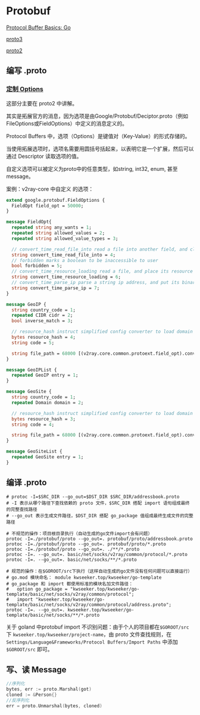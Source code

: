 # Protobuf

[Protocol Buffer Basics: Go](https://protobuf.dev/getting-started/gotutorial/)

[proto3](https://protobuf.dev/programming-guides/proto3/)

[proto2](https://protobuf.dev/programming-guides/proto2/)

## 编写 .proto

### [定制 Options](https://protobuf.dev/programming-guides/proto2/#customoptions)

这部分主要在 proto2 中讲解。

其实是拓展官方的消息，因为选项是由Google/Protobuf/Deciptor.proto（例如FileOptions或FieldOptions）中定义的消息定义的。

Protocol Buffers 中，选项（Options）是键值对（Key-Value）的形式存储的。

当使用拓展选项时，选项名需要用圆括号括起来，以表明它是一个扩展，然后可以通过 Descriptor 读取选项的值。

自定义选项可以被定义为proto中的任意类型，如string, int32, enum, 甚至message。

案例：v2ray-core 中自定义 的选项：

```protobuf
extend google.protobuf.FieldOptions {
  FieldOpt field_opt = 50000;
}

message FieldOpt{
  repeated string any_wants = 1;
  repeated string allowed_values = 2;
  repeated string allowed_value_types = 3;

  // convert_time_read_file_into read a file into another field, and clear this field during input parsing
  string convert_time_read_file_into = 4;
  // forbidden marks a boolean to be inaccessible to user
  bool forbidden = 5;
  // convert_time_resource_loading read a file, and place its resource hash into another field
  string convert_time_resource_loading = 6;
  // convert_time_parse_ip parse a string ip address, and put its binary representation into another field
  string convert_time_parse_ip = 7;
}

message GeoIP {
  string country_code = 1;
  repeated CIDR cidr = 2;
  bool inverse_match = 3;

  // resource_hash instruct simplified config converter to load domain from geo file.
  bytes resource_hash = 4;
  string code = 5;

  string file_path = 68000 [(v2ray.core.common.protoext.field_opt).convert_time_resource_loading = "resource_hash"];
}

message GeoIPList {
  repeated GeoIP entry = 1;
}

message GeoSite {
  string country_code = 1;
  repeated Domain domain = 2;

  // resource_hash instruct simplified config converter to load domain from geo file.
  bytes resource_hash = 3;
  string code = 4;

  string file_path = 68000 [(v2ray.core.common.protoext.field_opt).convert_time_resource_loading = "resource_hash"];
}

message GeoSiteList {
  repeated GeoSite entry = 1;
}
```



## 编译 .proto

```shell
# protoc -I=$SRC_DIR --go_out=$DST_DIR $SRC_DIR/addressbook.proto
# -I 表示从哪个路径下查找依赖的 proto 文件，$SRC_DIR 搭配 import 语句组成最终的完整查找路径
# --go_out 表示生成文件路径，$DST_DIR 搭配 go_package 值组成最终生成文件的完整路径

# 不规范的操作：项目根目录执行（自动生成的go文件import会有问题）
protoc -I=./protobuf/proto --go_out=. protobuf/proto/addressbook.proto
protoc -I=./protobuf/proto --go_out=. protobuf/proto/*.proto
protoc -I=./protobuf/proto --go_out=. ./**/*.proto
protoc -I=. --go_out=. basic/net/socks/v2ray/common/protocol/*.proto
protoc -I=. --go_out=. basic/net/socks/**/*.proto

# 规范的操作：在$GOROOT/src下执行（这样自动生成的go文件没有任何问题可以直接运行）
# go.mod 模块命名： module kwseeker.top/kwseeker/go-template
# go_package 和 import 都使用标准的模块名加文件路径：
# 	option go_package = "kwseeker.top/kwseeker/go-template/basic/net/socks/v2ray/common/protocol";
# 	import "kwseeker.top/kwseeker/go-template/basic/net/socks/v2ray/common/protocol/address.proto";
protoc -I=. --go_out=. kwseeker.top/kwseeker/go-template/basic/net/socks/**/*.proto
```

关于 goland 中protobuf import 不识别问题：由于个人的项目都在`$GOROOT/src` 下 `kwseeker.top/kwseeker/project-name`，由 proto 文件查找规则，在 `Settings/Language&Frameworks/Protocol Buffers/Import Paths` 中添加 `$GOROOT/src` 即可。

## 写、读 Message

```go
//序列化
bytes, err := proto.Marshal(got)
cloned := &Person{}
//反序列化
err = proto.Unmarshal(bytes, cloned)
```

